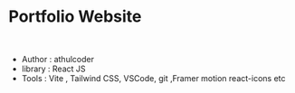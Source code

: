 # Portfolio Website

<br>
<ul>
<li>Author : athulcoder</li>
<li>library : React JS</li>
<li>Tools : Vite , Tailwind CSS, VSCode, git ,Framer motion react-icons etc</li>
</ul>

